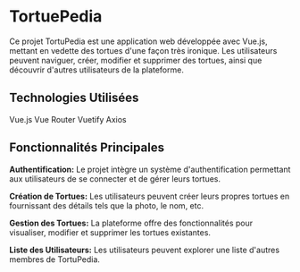 # TortuePedia

Ce projet TortuPedia est une application web développée avec Vue.js, mettant en vedette des tortues d'une façon très ironique. Les utilisateurs peuvent naviguer, créer, modifier et supprimer des tortues, ainsi que découvrir d'autres utilisateurs de la plateforme.

## Technologies Utilisées
Vue.js
Vue Router
Vuetify
Axios

## Fonctionnalités Principales
**Authentification:** Le projet intègre un système d'authentification permettant aux utilisateurs de se connecter et de gérer leurs tortues.

**Création de Tortues:** Les utilisateurs peuvent créer leurs propres tortues en fournissant des détails tels que la photo, le nom, etc.

**Gestion des Tortues:** La plateforme offre des fonctionnalités pour visualiser, modifier et supprimer les tortues existantes.

**Liste des Utilisateurs:** Les utilisateurs peuvent explorer une liste d'autres membres de TortuPedia.
